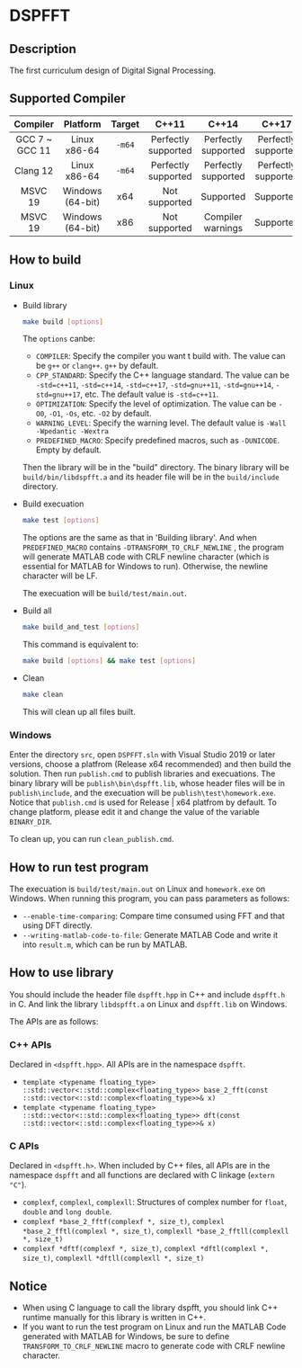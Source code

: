 # DSPFFT

## Description

The first curriculum design of Digital Signal Processing.  

## Supported Compiler

|    Compiler     |     Platform     | Target |        C++11        |        C++14        |        C++17        |
| :-------------: | :--------------: | :----: | :-----------------: | :-----------------: | :-----------------: |
| GCC 7 \~ GCC 11 |   Linux x86-64   | `-m64` | Perfectly supported | Perfectly supported | Perfectly supported |
|    Clang 12     |   Linux x86-64   | `-m64` | Perfectly supported | Perfectly supported | Perfectly supported |
|     MSVC 19     | Windows (64-bit) |  x64   |    Not supported    |      Supported      |      Supported      |
|     MSVC 19     | Windows (64-bit) |  x86   |    Not supported    |  Compiler warnings  |      Supported      |

## How to build

### Linux

+ Build library

  ```sh
  make build [options]
  ```

  The `options` canbe:

  + `COMPILER`: Specify the compiler you want t build with. The value can be `g++` or `clang++`. `g++` by default.
  + `CPP_STANDARD`: Specify the C++ language standard. The value can be `-std=c++11`, `-std=c++14`, `-std=c++17`, `-std=gnu++11`, `-std=gnu++14`, `-std=gnu++17`, etc. The default value is `-std=c++11`.
  + `OPTIMIZATION`: Specify the level of optimization. The value can be `-O0`, `-O1`, `-Os`, etc. `-O2` by default.  
  + `WARNING_LEVEL`: Specify the warning level. The default value is `-Wall -Wpedantic -Wextra`
  + `PREDEFINED_MACRO`: Specify predefined macros, such as `-DUNICODE`. Empty by default.  

  Then the library will be in the "build" directory. The binary library will be `build/bin/libdspfft.a` and its header file will be in the `build/include` directory.  

+ Build execuation

  ```sh
  make test [options]
  ```

  The options are the same as that in 'Building library'. And when `PREDEFINED_MACRO` contains `-DTRANSFORM_TO_CRLF_NEWLINE`  , the program will generate MATLAB code with CRLF newline character (which is essential for MATLAB for Windows to run). Otherwise, the newline character will be LF.  

  The execuation will be `build/test/main.out`.  

+ Build all

  ```sh
  make build_and_test [options]
  ```

  This command is equivalent to:  

  ```sh
  make build [options] && make test [options]
  ```

+ Clean  

  ```sh
  make clean
  ```

  This will clean up all files built. 

### Windows

Enter the directory `src`, open `DSPFFT.sln` with Visual Studio 2019 or later versions, choose a platfrom (Release x64 recommended) and then build the solution. Then run `publish.cmd` to publish libraries and execuations. The binary library will be `publish\bin\dspfft.lib`, whose header files will be in `publish\include`, and the execuation will be `publish\test\homework.exe`. Notice that `publish.cmd` is used for Release | x64 platfrom by default. To change platform, please edit it and change the value of the variable `BINARY_DIR`.  

To clean up, you can run `clean_publish.cmd`.  

## How to run test program

The execuation is `build/test/main.out` on Linux and `homework.exe` on Windows. When running this program, you can pass parameters as follows: 

+  `--enable-time-comparing`: Compare time consumed using FFT and that using DFT directly.  
+ `--writing-matlab-code-to-file`: Generate MATLAB Code and write it into `result.m`, which can be run by MATLAB.  

## How to use library

You should include the header file `dspfft.hpp` in C++ and include `dspfft.h` in C. And link the library `libdspfft.a` on Linux and `dspfft.lib` on Windows.  

The APIs are as follows: 

### C++ APIs

Declared in `<dspfft.hpp>`. All APIs are in the namespace `dspfft`.  

+ `template <typename floating_type> ::std::vector<::std::complex<floating_type>> base_2_fft(const ::std::vector<::std::complex<floating_type>>& x)`  
+ `template <typename floating_type> ::std::vector<::std::complex<floating_type>> dft(const ::std::vector<::std::complex<floating_type>>& x)`  

### C APIs

Declared in `<dspfft.h>`. When included by C++ files, all APIs are in the namespace `dspfft` and all functions are declared with C linkage (`extern "C"`).  

+ `complexf`, `complexl`, `complexll`: Structures of complex number for `float`, `double` and `long double`.  
+ `complexf *base_2_fftf(complexf *, size_t)`, `complexl *base_2_fftl(complexl *, size_t)`, `complexll *base_2_fftll(complexll *, size_t)`
+ `complexf *dftf(complexf *, size_t)`, `complexl *dftl(complexl *, size_t)`, `complexll *dftll(complexll *, size_t)`

## Notice

+ When using C language to call the library dspfft, you should link C++ runtime manually for this library is written in C++.  
+ If you want to run the test program on Linux and run the MATLAB Code generated with MATLAB for Windows, be sure to define `TRANSFORM_TO_CRLF_NEWLINE` macro to generate code with CRLF newline character. 

